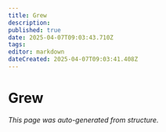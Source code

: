 ```yaml
---
title: Grew
description: 
published: true
date: 2025-04-07T09:03:43.710Z
tags: 
editor: markdown
dateCreated: 2025-04-07T09:03:41.408Z
---
```


# Grew

*This page was auto-generated from structure.*